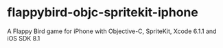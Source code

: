# flappybird-objc-spritekit-iphone
A Flappy Bird game for iPhone with Objective-C, SpriteKit, Xcode 6.1.1 and iOS SDK 8.1
